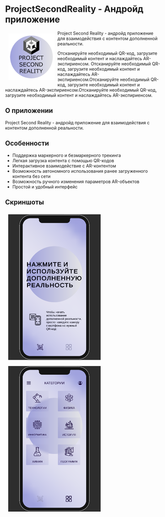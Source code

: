 # ProjectSecondReality - Андройд приложение 


<img src="/Readme/logo.png" align="left"
width="150" hspace="10" vspace="10">

Project Second Reality - андройд приложение для взаимодействия с контентом дополненной реальности. 

Отсканируйте необходимый QR-код, загрузите необходимый контент и наслаждайтесь AR-экспириенсом.
Отсканируйте необходимый QR-код, загрузите необходимый контент и наслаждайтесь AR-экспириенсом.Отсканируйте необходимый QR-код, загрузите необходимый контент и наслаждайтесь AR-экспириенсом.Отсканируйте необходимый QR-код, загрузите необходимый контент и наслаждайтесь AR-экспириенсом.



## О приложении
Project Second Reality - андройд приложение для взаимодействия с контентом дополненной реальности. 


## Особенности
- Поддержка маркерного и безмаркерного трекинга
- Легкая загрузка контента с помощью QR-кодов
- Интерактивное взаимодействие с AR-контентом
- Возможность автономного использования ранее загруженного контента без сети
- Возможность ручного изменения параметров AR-объектов
- Простой и удобный интерфейс


## Скриншоты

[<img src="/Readme/PhoneMainScreen.png" align="left"
width="300" hspace="10" vspace="10">](/Readme/PhoneMainScreen.png)
[<img src="/Readme/PhoneSecondScreen.png" align="center"
width="300"   hspace="10" vspace="10">](/Readme/PhoneSecondScreen.png)
